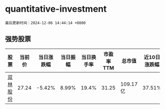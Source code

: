 # quantitative-investment

`最后更新时间：2024-12-06 14:44:14 +0800`

## 强势股票

|股票|当前价|当日涨跌幅|当日振幅|当日换手率|市盈率TTM|总市值|近10日涨跌幅|
|----|----|----|----|----|----|----|----|
|[双林股份](https://xueqiu.com/S/SZ300100)|27.24|-5.42%|8.99%|19.4%|31.25|109.17亿|37.51%|
